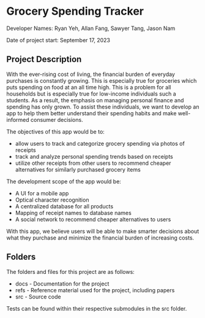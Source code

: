 # Grocery Spending Tracker

Developer Names: Ryan Yeh, Allan Fang, Sawyer Tang, Jason Nam

Date of project start: September 17, 2023

## Project Description

With the ever-rising cost of living, the financial burden of everyday purchases is constantly growing. This is especially true for groceries which puts spending on food at an all time high. This is a problem for all households but is especially true for low-income individuals such a students. As a result, the emphasis on managing personal finance and spending has only grown. To assist these individuals, we want to develop an app to help them better understand their spending habits and make well-informed consumer decisions. 

The objectives of this app would be to:
- allow users to track and categorize grocery spending via photos of receipts
- track and analyze personal spending trends based on receipts
- utilize other receipts from other users to recommend cheaper alternatives for similarly purchased grocery items

The development scope of the app would be:
- A UI for a mobile app
- Optical character recognition
- A centralized database for all products
- Mapping of receipt names to database names
- A social network to recommend cheaper alternatives to users

With this app, we believe users will be able to make smarter decisions about what they purchase and minimize the financial burden of increasing costs.

## Folders
The folders and files for this project are as follows:

- docs - Documentation for the project
- refs - Reference material used for the project, including papers
- src - Source code

Tests can be found within their respective submodules in the src folder.
